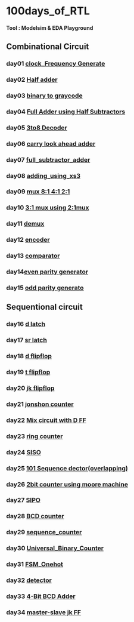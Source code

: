 # 100days_of_RTL
#### Tool : Modelsim & EDA Playground 
## Combinational  Circuit
### day01 [clock_Frequency Generate](https://github.com/idrak28/100days_of_RTL/tree/main/day_1)
### day02 [Half adder](https://edaplayground.com/x/wUeZ)
### day03 [binary to graycode](https://edaplayground.com/x/Lh9B)
### day04 [Full Adder using Half Subtractors](https://edaplayground.com/x/bcac)
### day05 [3to8 Decoder ](https://edaplayground.com/x/N8fK)
### day06 [carry look ahead adder ](https://edaplayground.com/x/N5yA)
### day07 [full_subtractor_adder](https://edaplayground.com/)
### day08 [adding_using_xs3](https://edaplayground.com/x/NBUr)
### day09 [mux 8:1 4:1 2:1](https://edaplayground.com/x/6up8)
### day10 [3:1 mux using 2:1mux](https://edaplayground.com/x/NDR2)
### day11 [demux](https://edaplayground.com/x/RMYF)
### day12 [encoder](https://edaplayground.com/x/rFCH)
### day13 [comparator](https://edaplayground.com/x/JUiv)
### day14[even parity generator](https://edaplayground.com/x/NJB5)
### day15 [odd parity generato](https://edaplayground.com/x/NJB5)
## Sequentional circuit
### day16 [d latch](https://edaplayground.com/x/tZtS)
### day17 [sr latch](https://edaplayground.com/x/KMy5)
 ### day18 [d flipflop](https://edaplayground.com/x/QYji)
 ### day19 [t flipflop](https://edaplayground.com/x/p9Dg)
 ### day20 [jk flipflop](https://edaplayground.com/x/7xbu)
 ### day21 [jonshon counter](https://edaplayground.com/x/HdpL) 
 ### day22 [Mix circuit with D FF](https://github.com/idrak28/100days_of_RTL/tree/main/day_22)
 ### day23 [ring counter](https://edaplayground.com/x/NVQ5)
 ### day24 [SISO](https://edaplayground.com/x/imJy)
### day25 [101 Sequence dector(overlapping)](https://github.com/idrak28/100days_of_RTL/tree/main/day_25)
### day26 [2bit counter using moore machine](https://github.com/idrak28/100days_of_RTL/tree/main/day_26)
### day27 [SIPO](https://edaplayground.com/x/NzTS)
### day28 [BCD counter](https://edaplayground.com/x/bJsH)
### day29 [sequence_counter](https://edaplayground.com/x/HNit)
### day30 [Universal_Binary_Counter](https://edaplayground.com/x/XGMg)
### day31 [FSM_Onehot](https://edaplayground.com/x/GanU)
### day32 [detector](https://edaplayground.com/x/Ktrm)
### day33 [4-Bit BCD Adder](https://edaplayground.com/x/awNi)
### day34 [master-slave jk FF](https://edaplayground.com/x/P64r)